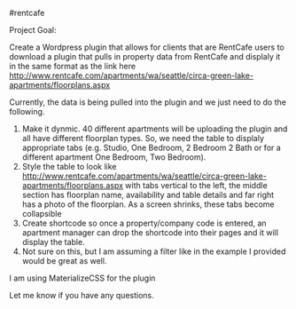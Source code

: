 #rentcafe

Project Goal: 

Create a Wordpress plugin that allows for clients that are RentCafe users to download a plugin that pulls in property data from RentCafe and displaly it in the same format as the link here http://www.rentcafe.com/apartments/wa/seattle/circa-green-lake-apartments/floorplans.aspx

Currently, the data is being pulled into the plugin and we just need to do the following. 

1. Make it dynmic. 40 different apartments will be uploading the plugin and all have different floorplan types. So, we need the table to displaly appropriate tabs (e.g. Studio, One Bedroom, 2 Bedroom 2 Bath or for a different apartment One Bedroom, Two Bedroom). 
2. Style the table to look like http://www.rentcafe.com/apartments/wa/seattle/circa-green-lake-apartments/floorplans.aspx with tabs vertical to the left, the middle section has floorplan name, availability and table details and far right has a photo of the floorplan. As a screen shrinks, these tabs become collapsible
3. Create shortcode so once a property/company code is entered, an apartment manager can drop the shortcode into their pages and it will display the table. 
4. Not sure on this, but I am assuming a filter like in the example I provided would be great as well. 

I am using MaterializeCSS for the plugin

Let me know if you have any questions. 
